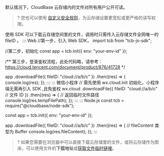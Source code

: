 默认情况下，CloudBase 云存储内的文件对所有用户公开可读。

>? 您也可以使用 [自定义安全规则](https://cloud.tencent.com/document/product/876/49037)，为云存储设置更宽松或更严格的读写权限。

使用 SDK 可以下载云存储空间里的文件，调用时只需传入云存储文件全网唯一的 fileID 。
<dx-codeblock>
:::  Web
//第一步，引入 Web SDK，
import tcb from "tcb-js-sdk";

//第二步，初始化
const app = tcb.init({
  env: "your-env-id"
});

/**
  第三步，登录鉴权流程，此处代码略，请参考：
  https://cloud.tencent.com/document/product/876/41728
*/

app
  .downloadFile({
    fileID: "cloud://a/b/c"
  })
  .then((res) => {
    console.log(res);
  });
:::
:::  微信小程序
// 需先使用 wx.cloud.init 初始化，小程序端无需再引入 SDK ,且免鉴权
wx.cloud
  .downloadFile({
    fileID: "cloud://a/b/c" // 文件 ID
  })
  .then((res) => {
    // 返回临时文件路径
    console.log(res.tempFilePath);
  });
:::
:::  Node.js
const tcb = require("@cloudbase/node-sdk");

const app = tcb.init({
  env: "your-env-id"
});

app
  .downloadFile({
    fileID: "cloud://a/b/c"
  })
  .then((res) => {
    // fileContent 类型为 Buffer
    console.log(res.fileContent);
  });
:::
</dx-codeblock>

>? 如果您需要在浏览器中可以直接下载云存储里的文件，或将云存储作为图床，可以使用文件的**下载地址**或[获取文件临时链接](https://cloud.tencent.com/document/product/876/19374)。


